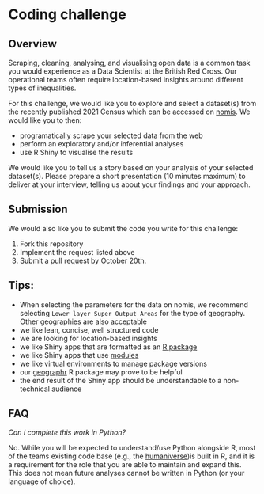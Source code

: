 # Coding challenge

## Overview
Scraping, cleaning, analysing, and visualising open data is a common task you would experience as a Data Scientist at the British Red Cross. Our operational teams often require location-based insights around different types of inequalities.

For this challenge, we would like you to explore and select a dataset(s) from the recently published 2021 Census which can be accessed on [nomis](https://www.nomisweb.co.uk/sources/census_2021). We would like you to then:

- programatically scrape your selected data from the web
- perform an exploratory and/or inferential analyses
- use R Shiny to visualise the results

We would like you to tell us a story based on your analysis of your selected dataset(s). Please prepare a short presentation (10 minutes maximum) to deliver at your interview, telling us about your findings and your approach.

## Submission
We would also like you to submit the code you write for this challenge:
1. Fork this repository
2. Implement the request listed above
3. Submit a pull request by October 20th.

## Tips:
- When selecting the parameters for the data on nomis, we recommend selecting `Lower layer Super Output Areas` for the type of geography. Other geographies are also acceptable
- we like lean, concise, well structured code
- we are looking for location-based insights
- we like Shiny apps that are formatted as an [R package](https://mastering-shiny.org/scaling-packaging.html)
- we like Shiny apps that use [modules](https://mastering-shiny.org/scaling-modules.html)
- we like virtual environments to manage package versions
- our [geographr](https://github.com/humaniverse/geographr) R package may prove to be helpful
- the end result of the Shiny app should be understandable to a non-technical audience

## FAQ
*Can I complete this work in Python?*

No. While you will be expected to understand/use Python alongside R, most of the teams existing code base (e.g., the [humaniverse](https://github.com/humaniverse))is built in R, and it is a requirement for the role that you are able to maintain and expand this. This does not mean future analyses cannot be written in Python (or your language of choice).
